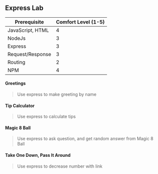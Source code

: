 ## Express Lab

Prerequisite | Comfort Level (1-5)
-|-
JavaScript, HTML | 4
NodeJs | 3
Express | 3
Request/Response | 3
Routing | 2
NPM | 4

#### Greetings
> Use express to make greeting by name

#### Tip Calculator
> Use express to calculate tips

#### Magic 8 Ball
> Use express to ask question, and get random answer from Magic 8 Ball

#### Take One Down, Pass It Around
> Use express to decrease number with link
